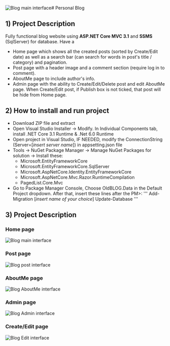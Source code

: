 ![Blog main interface](https://github.com/QKhanhGT6/PersonalBlog/assets/153789536/ce487961-b69e-4a4a-b154-9b35f9d636bf)# Personal Blog 

## 1) Project Description
Fully functional blog website using **ASP.NET Core MVC 3.1** and **SSMS** (SqlServer) for database. Have a 
+ Home page which shows all the created posts (sorted by Create/Edit date) as well as a search bar (can search for words in post's title / category) and pagination.
+ Post page with a header image and a comment section (require log in to comment).
+ AboutMe page to include author's info.
+ Admin page with the ability to Create/Edit/Delete post and edit AboutMe page. When Create/Edit post, if Publish box is not ticked, that post will be hide from Home page.

## 2) How to install and run project
+ Download ZIP file and extract
+ Open Visual Studio Installer -> Modify. In Individual Components tab, install .NET Core 3.1 Runtime & .Net 6.0 Runtime
+ Open project in Visual Studio, IF NEEDED, modify the ConnectionString (Server=[*insert server name*]) in appsetting.json file
+ Tools -> NuGet Package Manager -> Manage NuGet Packages for solution -> Install these:
  + Microsoft.EntityFrameworkCore
  + Microsoft.EntityFrameworkCore.SqlServer 
  + Microsoft.AspNetCore.Identity.EntityFrameworkCore
  + Microsoft.AspNetCore.Mvc.Razor.RuntimeCompilation
  + PagedList.Core.Mvc
+ Go to Package Manager Console, Choose OldBLOG.Data in the Default Project dropdown. After that, insert these lines after the PM>:
  '''
  Add-Migration [*insert name of your choice*]
  Update-Database
  '''

## 3) Project Description
### Home page
![Blog main interface](https://github.com/QKhanhGT6/PersonalBlog/assets/153789536/ff5f253e-41ac-4502-9613-6e8fe5300d60)

### Post page
![Blog post interface](https://github.com/QKhanhGT6/PersonalBlog/assets/153789536/1a687412-c241-46aa-a4d8-5164d9885ce5)

### AboutMe page
![Blog AboutMe interface](https://github.com/QKhanhGT6/PersonalBlog/assets/153789536/0cd885fc-a902-404b-8a3d-d68c1e1505b6)

### Admin page
![Blog Admin interface](https://github.com/QKhanhGT6/PersonalBlog/assets/153789536/612fb1e3-218c-4e29-823e-350d23c99f6d)

### Create/Edit page
![Blog Edit interface](https://github.com/QKhanhGT6/PersonalBlog/assets/153789536/fbc30c7a-982e-460c-b9dd-3d4c63c4102c)
